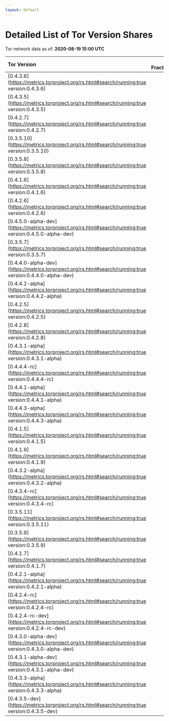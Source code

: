 ```yaml
---
layout: default
---
```



# Detailed List of Tor Version Shares

Tor network data as of: **2020-08-19 15:00 UTC**

| Tor Version                                                                                               |   CW Fraction(%) |   Exit(%) |   Guard(%) |   #Relays |
|:----------------------------------------------------------------------------------------------------------|-----------------:|----------:|-----------:|----------:|
| [0.4.3.6](https://metrics.torproject.org/rs.html#search/running:true version:0.4.3.6)                     |             44.6 |     70.12 |      34.03 |      2417 |
| [0.4.3.5](https://metrics.torproject.org/rs.html#search/running:true version:0.4.3.5)                     |             18   |      7.16 |      20.19 |      1525 |
| [0.4.2.7](https://metrics.torproject.org/rs.html#search/running:true version:0.4.2.7)                     |             14   |     16.27 |      13.8  |       988 |
| [0.3.5.10](https://metrics.torproject.org/rs.html#search/running:true version:0.3.5.10)                   |              9   |      1.19 |      12.58 |       793 |
| [0.3.5.8](https://metrics.torproject.org/rs.html#search/running:true version:0.3.5.8)                     |              3.7 |      0.44 |       5.49 |       251 |
| [0.4.1.6](https://metrics.torproject.org/rs.html#search/running:true version:0.4.1.6)                     |              2.4 |      0.21 |       3.7  |       158 |
| [0.4.2.6](https://metrics.torproject.org/rs.html#search/running:true version:0.4.2.6)                     |              1.2 |      0.61 |       1.57 |       137 |
| [0.4.5.0-alpha-dev](https://metrics.torproject.org/rs.html#search/running:true version:0.4.5.0-alpha-dev) |              0.9 |      2.88 |       0.12 |        90 |
| [0.3.5.7](https://metrics.torproject.org/rs.html#search/running:true version:0.3.5.7)                     |              0.8 |      0    |       1.19 |        27 |
| [0.4.4.0-alpha-dev](https://metrics.torproject.org/rs.html#search/running:true version:0.4.4.0-alpha-dev) |              0.8 |      0    |       1.37 |        21 |
| [0.4.4.2-alpha](https://metrics.torproject.org/rs.html#search/running:true version:0.4.4.2-alpha)         |              0.7 |      0.15 |       1.19 |        37 |
| [0.4.2.5](https://metrics.torproject.org/rs.html#search/running:true version:0.4.2.5)                     |              0.6 |      0.17 |       0.94 |        85 |
| [0.4.2.8](https://metrics.torproject.org/rs.html#search/running:true version:0.4.2.8)                     |              0.5 |      0.01 |       0.79 |        30 |
| [0.4.3.1-alpha](https://metrics.torproject.org/rs.html#search/running:true version:0.4.3.1-alpha)         |              0.4 |      0    |       0.74 |         5 |
| [0.4.4.4-rc](https://metrics.torproject.org/rs.html#search/running:true version:0.4.4.4-rc)               |              0.4 |      0.49 |       0.46 |        30 |
| [0.4.4.1-alpha](https://metrics.torproject.org/rs.html#search/running:true version:0.4.4.1-alpha)         |              0.3 |      0    |       0.54 |         9 |
| [0.4.4.3-alpha](https://metrics.torproject.org/rs.html#search/running:true version:0.4.4.3-alpha)         |              0.2 |      0.06 |       0.31 |        24 |
| [0.4.1.5](https://metrics.torproject.org/rs.html#search/running:true version:0.4.1.5)                     |              0.1 |      0    |       0.13 |        22 |
| [0.4.1.9](https://metrics.torproject.org/rs.html#search/running:true version:0.4.1.9)                     |              0.1 |      0.06 |       0.13 |        21 |
| [0.4.3.2-alpha](https://metrics.torproject.org/rs.html#search/running:true version:0.4.3.2-alpha)         |              0.1 |      0    |       0.21 |         6 |
| [0.4.3.4-rc](https://metrics.torproject.org/rs.html#search/running:true version:0.4.3.4-rc)               |              0.1 |      0    |       0.22 |         6 |
| [0.3.5.11](https://metrics.torproject.org/rs.html#search/running:true version:0.3.5.11)                   |              0   |      0    |       0    |         2 |
| [0.3.5.9](https://metrics.torproject.org/rs.html#search/running:true version:0.3.5.9)                     |              0   |      0    |       0.11 |         1 |
| [0.4.1.7](https://metrics.torproject.org/rs.html#search/running:true version:0.4.1.7)                     |              0   |      0.05 |       0.02 |         8 |
| [0.4.2.1-alpha](https://metrics.torproject.org/rs.html#search/running:true version:0.4.2.1-alpha)         |              0   |      0    |       0.02 |         1 |
| [0.4.2.4-rc](https://metrics.torproject.org/rs.html#search/running:true version:0.4.2.4-rc)               |              0   |      0.06 |       0.01 |         2 |
| [0.4.2.4-rc-dev](https://metrics.torproject.org/rs.html#search/running:true version:0.4.2.4-rc-dev)       |              0   |      0    |       0    |         1 |
| [0.4.3.0-alpha-dev](https://metrics.torproject.org/rs.html#search/running:true version:0.4.3.0-alpha-dev) |              0   |      0    |       0    |         2 |
| [0.4.3.1-alpha-dev](https://metrics.torproject.org/rs.html#search/running:true version:0.4.3.1-alpha-dev) |              0   |      0    |       0    |         1 |
| [0.4.3.3-alpha](https://metrics.torproject.org/rs.html#search/running:true version:0.4.3.3-alpha)         |              0   |      0    |       0    |         3 |
| [0.4.3.5-dev](https://metrics.torproject.org/rs.html#search/running:true version:0.4.3.5-dev)             |              0   |      0    |       0    |         1 |